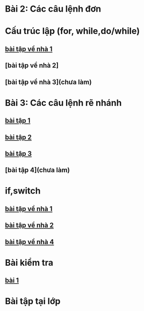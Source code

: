 # Bài 2: Các câu lệnh đơn
# Cấu trúc lập (for, while,do/while)
## [bài tập về nhà 1](https://www.jdoodle.com/embed/v0/5G2a)
## [bài tập về nhà 2]
## [bài tập về nhà 3](chưa làm)
# Bài 3: Các câu lệnh rẽ nhánh
## [bài tập 1](https://www.jdoodle.com/embed/v0/5Axi)
## [bài tập 2](https://www.jdoodle.com/embed/v0/5AxV)
## [bài tập 3](https://www.jdoodle.com/embed/v0/5AyJ)
## [bài tập 4](chưa làm)
# if,switch
## [bài tập về nhà 1](https://www.jdoodle.com/embed/v0/5FUu)
## [bài tập về nhà 2](https://www.jdoodle.com/embed/v0/5FUg)
## [bài tập về nhà 4](https://www.jdoodle.com/embed/v0/5FUD)
# Bài kiểm tra
## [bài 1](https://www.jdoodle.com/embed/v0/5F2u)
# Bài tập tại lớp
